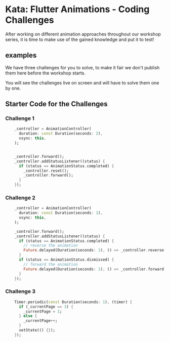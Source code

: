 # Kata: Flutter Animations - Coding Challenges

After working on different animation approaches throughout our workshop series, it is time to make use of the gained knowledge and put it to test!

## examples

We have three challenges for you to solve, to make it fair we don't publish them here before the workshop starts.

You will see the challenges live on screen and will have to solve them one by one.

## Starter Code for the Challenges

### Challenge 1

```dart
    _controller = AnimationController(
      duration: const Duration(seconds: 2),
      vsync: this,
    );


    _controller.forward();
    _controller.addStatusListener((status) {
      if (status == AnimationStatus.completed) {
        _controller.reset();
        _controller.forward();
      }
    });
```

### Challenge 2

```dart
    _controller = AnimationController(
      duration: const Duration(seconds: 1),
      vsync: this,
    );

    _controller.forward();
    _controller.addStatusListener((status) {
      if (status == AnimationStatus.completed) {
        // reverse the animation
        Future.delayed(Duration(seconds: 1), () => _controller.reverse());
      }
      if (status == AnimationStatus.dismissed) {
        // forward the animation
        Future.delayed(Duration(seconds: 1), () => _controller.forward());
      }
    });
```

### Challenge 3

```dart
    Timer.periodic(const Duration(seconds: 1), (timer) {
      if (_currentPage == 3) {
        _currentPage = 1;
      } else {
        _currentPage++;
      }
      setState(() {});
    });
```
